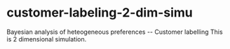 # customer-labeling-2-dim-simu
Bayesian analysis of heteogeneous preferences -- Customer labelling
This is 2 dimensional simulation.
